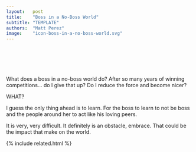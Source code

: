 ```yaml
---
layout:   post
title:    "Boss in a No-Boss World"
subtitle: "TEMPLATE"
authors:  "Matt Perez"
image:    "icon-boss-in-a-no-boss-world.svg"
---
```


<div style="display:none;">
 <p>What does a boss in a no-boss world do? After so many years of winning competitions&hellip; do I give that up? Do I reduce the force and become nicer?</p>
</div>

<h1>&nbsp;</h1>
 <p>What does a boss in a no-boss world do? After so many years of winning competitions&hellip; do I give that up? Do I reduce the force and become nicer?</p>
 <p>WHAT?</p>
 <p>I guess the only thing ahead is to learn. For the boss to learn to not be boss and the people around her to act like his loving peers.</p>
 <p>It is very, very difficult. It definitely is an obstacle, embrace. That could be the impact that make on the world.</p>

{% include related.html %}
